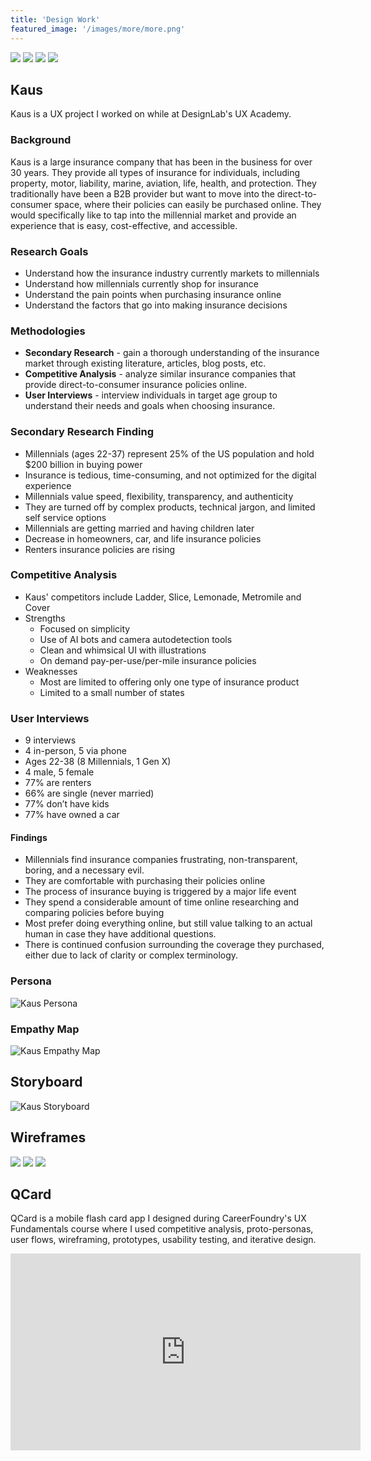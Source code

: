 ```yaml
---
title: 'Design Work'
featured_image: '/images/more/more.png'
---
```


<div class="gallery" data-columns="3">
	<img src="/images/more/more-bright.png">
	<img src="/images/more/more-blog.png">
	<img src="/images/more/more-pups.png">
	<img src="/images/more/more-timeline.png">
</div>

## Kaus

Kaus is a UX project I worked on while at DesignLab's UX Academy.

### Background
Kaus is a large insurance company that has been in the business for over 30 years. They provide all types of insurance for individuals, including property, motor, liability, marine, aviation, life, health, and protection. They traditionally have been a B2B provider but want to move into the direct-to-consumer space, where their policies can easily be purchased online. They would specifically like to tap into the millennial market and provide an experience that is easy, cost-effective, and accessible.

### Research Goals
* Understand how the insurance industry currently markets to millennials
* Understand how millennials currently shop for insurance
* Understand the pain points when purchasing insurance online
* Understand the factors that go into making insurance decisions

### Methodologies
* **Secondary Research** - gain a thorough understanding of the insurance market through existing literature, articles, blog posts, etc.
* **Competitive Analysis** - analyze similar insurance companies that provide direct-to-consumer insurance policies online.
* **User Interviews** - interview individuals in target age group to understand their needs and goals when choosing insurance.

### Secondary Research Finding
* Millennials (ages 22-37) represent 25% of the US population and hold $200 billion in buying power
* Insurance is tedious, time-consuming, and not optimized for the digital experience
* Millennials value speed, flexibility, transparency, and authenticity
* They are turned off by complex products, technical jargon, and
limited self service options
* Millennials are getting married and having children later
* Decrease in homeowners, car, and life insurance policies
* Renters insurance policies are rising

### Competitive Analysis
* Kaus' competitors include Ladder, Slice, Lemonade, Metromile and Cover
* Strengths
    -  Focused on simplicity
    - Use of AI bots and camera autodetection tools
    - Clean and whimsical UI with illustrations
    - On demand pay-per-use/per-mile insurance policies
* Weaknesses
    - Most are limited to offering only one type of insurance
product
    - Limited to a small number of states

### User Interviews
* 9 interviews
* 4 in-person, 5 via phone
* Ages 22-38 (8 Millennials, 1 Gen X)
* 4 male, 5 female
* 77% are renters
* 66% are single (never married)
* 77% don’t have kids
* 77% have owned a car

#### Findings
* Millennials find insurance companies frustrating, non-transparent, boring, and a necessary evil.
* They are comfortable with purchasing their policies online
* The process of insurance buying is triggered by a major life event
* They spend a considerable amount of time online researching and comparing policies before buying
* Most prefer doing everything online, but still value talking to an
actual human in case they have additional questions.
* There is continued confusion surrounding the coverage they purchased, either due to lack of clarity or complex terminology.

### Persona

![Kaus Persona](/images/more/more-persona.png)

### Empathy Map

![Kaus Empathy Map](/images/more/more-empathy.png)


## Storyboard

![Kaus Storyboard](/images/more/more-storyboard.png)

## Wireframes

<div class="gallery" data-columns="3">
	<img src="/images/more/more-homepage.png">
	<img src="/images/more/more-get-a-quote.png">
	<img src="/images/more/more-final-quote.png">
</div>

## QCard

QCard is a mobile flash card app I designed during CareerFoundry's UX Fundamentals course where I used competitive analysis, proto-personas, user flows, wireframing, prototypes, usability testing, and iterative design.

<iframe width="560" height="315" src="https://www.youtube.com/embed/yeZFiYmEu5I?start=5" frameborder="0" allow="accelerometer; autoplay; encrypted-media; gyroscope; picture-in-picture" allowfullscreen></iframe>
